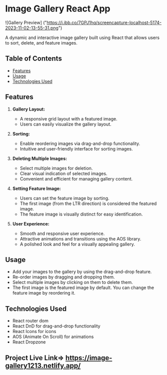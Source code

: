 # Image Gallery React App

![Gallery Preview] ("https://i.ibb.co/7GPJ1hq/screencapture-localhost-5174-2023-11-02-13-55-31.png")

A dynamic and interactive image gallery built using React that allows users to sort, delete, and feature images.

## Table of Contents

- [Features](#features)
- [Usage](#usage)
- [Technologies Used](#technologies-used)

## Features

1. **Gallery Layout:**
   - A responsive grid layout with a featured image.
   - Users can easily visualize the gallery layout.
   
2. **Sorting:**
   - Enable reordering images via drag-and-drop functionality.
   - Intuitive and user-friendly interface for sorting images.

3. **Deleting Multiple Images:**
   - Select multiple images for deletion.
   - Clear visual indication of selected images.
   - Convenient and efficient for managing gallery content.

4. **Setting Feature Image:**
   - Users can set the feature image by sorting.
   - The first image (from the LTR direction) is considered the featured image.
   - The feature image is visually distinct for easy identification.

5. **User Experience:**
   - Smooth and responsive user experience.
   - Attractive animations and transitions using the AOS library.
   - A polished look and feel for a visually appealing gallery.

## Usage
- Add your images to the gallery by using the drag-and-drop feature.
- Re-order images by dragging and dropping them.
- Select multiple images by clicking on them to delete them.
- The first image is the featured image by default. You can change the feature image by reordering it.

## Technologies Used
- React router dom
- React DnD for drag-and-drop functionality
- React Icons for icons
- AOS (Animate On Scroll) for animations
- React Dropzone

## Project Live Link=> https://image-gallery1213.netlify.app/